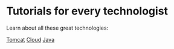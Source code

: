 
# Tutorials for every technologist

Learn about all these great technologies:

[Tomcat](./Merging_Metadata/index.md)
[Cloud](./cloud/index.md)
[Java](./java/index.md)
